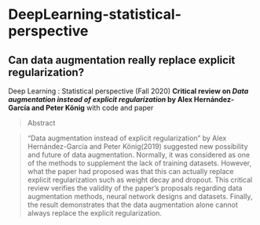 # DeepLearning-statistical-perspective
## Can data augmentation really replace explicit regularization?

Deep Learning : Statistical perspective (Fall 2020)
**Critical review on *Data augmentation instead of explicit regularization* by Alex Hernández-García and Peter König** with code and paper

>Abstract

>“Data augmentation instead of explicit regularization” by Alex Hernández-García and Peter König(2019) suggested new possibility and future of data augmentation. Normally, it was considered as one of the methods to supplement the lack of training datasets. However, what the paper had proposed was that this can actually replace explicit regularization such as weight decay and dropout. This critical review verifies the validity of the paper’s proposals regarding data augmentation methods, neural network designs and datasets. Finally, the result demonstrates that the data augmentation alone cannot always replace the explicit regularization.

